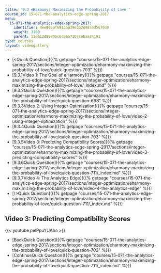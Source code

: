 ```yaml
---
title: '9.3 eHarmony: Maximizing the Probability of Love '
course_id: 15-071-the-analytics-edge-spring-2017
menu:
  15-071-the-analytics-edge-spring-2017:
    identifier: 4ee865af69155a39e352d98aad5670d0
    weight: 3180
    parent: 11e612d89845c6c96a7307cebaa24191
type: courses
layout: videogallery
---
```

*   [<Quick Question]({{% getpage "courses/15-071-the-analytics-edge-spring-2017/sections/integer-optimization/eharmony-maximizing-the-probability-of-love/quick-question-703" %}})
*   [9.3.1Video 1: The Goal of eHarmony]({{% getpage "courses/15-071-the-analytics-edge-spring-2017/sections/integer-optimization/eharmony-maximizing-the-probability-of-love/_index.md" %}})
*   [9.3.2Quick Question]({{% getpage "courses/15-071-the-analytics-edge-spring-2017/sections/integer-optimization/eharmony-maximizing-the-probability-of-love/quick-question-698" %}})
*   [9.3.3Video 2: Using Integer Optimization]({{% getpage "courses/15-071-the-analytics-edge-spring-2017/sections/integer-optimization/eharmony-maximizing-the-probability-of-love/video-2-using-integer-optimization" %}})
*   [9.3.4Quick Question]({{% getpage "courses/15-071-the-analytics-edge-spring-2017/sections/integer-optimization/eharmony-maximizing-the-probability-of-love/quick-question-703" %}})
*   [9.3.5Video 3: Predicting Compatibility Scores]({{% getpage "courses/15-071-the-analytics-edge-spring-2017/sections/integer-optimization/eharmony-maximizing-the-probability-of-love/video-3-predicting-compatibility-scores" %}})
*   [9.3.6Quick Question]({{% getpage "courses/15-071-the-analytics-edge-spring-2017/sections/integer-optimization/eharmony-maximizing-the-probability-of-love/quick-question-711/_index.md" %}})
*   [9.3.7Video 4: The Analytics Edge]({{% getpage "courses/15-071-the-analytics-edge-spring-2017/sections/integer-optimization/eharmony-maximizing-the-probability-of-love/video-4-the-analytics-edge" %}})
*   [\\>Quick Question]({{% getpage "courses/15-071-the-analytics-edge-spring-2017/sections/integer-optimization/eharmony-maximizing-the-probability-of-love/quick-question-711/_index.md" %}})

Video 3: Predicting Compatibility Scores
----------------------------------------

{{< youtube pelPpuYUAho >}}

*   [BackQuick Question]({{% getpage "courses/15-071-the-analytics-edge-spring-2017/sections/integer-optimization/eharmony-maximizing-the-probability-of-love/quick-question-703" %}})
*   [ContinueQuick Question]({{% getpage "courses/15-071-the-analytics-edge-spring-2017/sections/integer-optimization/eharmony-maximizing-the-probability-of-love/quick-question-711/_index.md" %}})